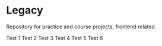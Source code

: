 # Legacy

Repository for practice and course projects, frontend related.

Test 1
Test 2
Test 3
Test 4
Test 5
Test 6
